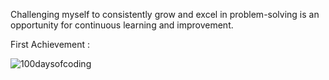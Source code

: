 Challenging myself to consistently grow and excel in problem-solving is an opportunity for continuous learning and improvement.

First Achievement :


![100daysofcoding](https://github.com/Samrudhi00/LEETCODE-150/assets/89694069/25c7a83c-36de-4a72-94f7-8dc0193436fe)

